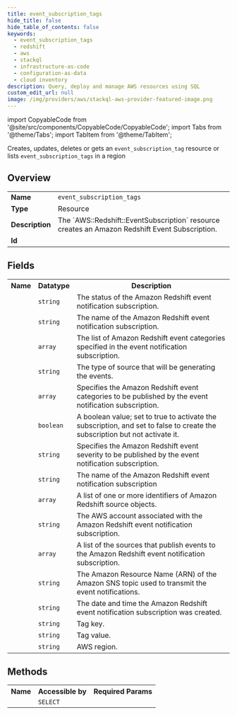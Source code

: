 ```yaml
---
title: event_subscription_tags
hide_title: false
hide_table_of_contents: false
keywords:
  - event_subscription_tags
  - redshift
  - aws
  - stackql
  - infrastructure-as-code
  - configuration-as-data
  - cloud inventory
description: Query, deploy and manage AWS resources using SQL
custom_edit_url: null
image: /img/providers/aws/stackql-aws-provider-featured-image.png
---
```


import CopyableCode from '@site/src/components/CopyableCode/CopyableCode';
import Tabs from '@theme/Tabs';
import TabItem from '@theme/TabItem';

Creates, updates, deletes or gets an <code>event_subscription_tag</code> resource or lists <code>event_subscription_tags</code> in a region

## Overview
<table><tbody>
<tr><td><b>Name</b></td><td><code>event_subscription_tags</code></td></tr>
<tr><td><b>Type</b></td><td>Resource</td></tr>
<tr><td><b>Description</b></td><td>The `AWS::Redshift::EventSubscription` resource creates an Amazon Redshift Event Subscription.</td></tr>
<tr><td><b>Id</b></td><td><CopyableCode code="aws.redshift.event_subscription_tags" /></td></tr>
</tbody></table>

## Fields
<table><tbody><tr><th>Name</th><th>Datatype</th><th>Description</th></tr><tr><td><CopyableCode code="status" /></td><td><code>string</code></td><td>The status of the Amazon Redshift event notification subscription.</td></tr>
<tr><td><CopyableCode code="cust_subscription_id" /></td><td><code>string</code></td><td>The name of the Amazon Redshift event notification subscription.</td></tr>
<tr><td><CopyableCode code="event_categories_list" /></td><td><code>array</code></td><td>The list of Amazon Redshift event categories specified in the event notification subscription.</td></tr>
<tr><td><CopyableCode code="source_type" /></td><td><code>string</code></td><td>The type of source that will be generating the events.</td></tr>
<tr><td><CopyableCode code="event_categories" /></td><td><code>array</code></td><td>Specifies the Amazon Redshift event categories to be published by the event notification subscription.</td></tr>
<tr><td><CopyableCode code="enabled" /></td><td><code>boolean</code></td><td>A boolean value; set to true to activate the subscription, and set to false to create the subscription but not activate it.</td></tr>
<tr><td><CopyableCode code="severity" /></td><td><code>string</code></td><td>Specifies the Amazon Redshift event severity to be published by the event notification subscription.</td></tr>
<tr><td><CopyableCode code="subscription_name" /></td><td><code>string</code></td><td>The name of the Amazon Redshift event notification subscription</td></tr>
<tr><td><CopyableCode code="source_ids" /></td><td><code>array</code></td><td>A list of one or more identifiers of Amazon Redshift source objects.</td></tr>
<tr><td><CopyableCode code="customer_aws_id" /></td><td><code>string</code></td><td>The AWS account associated with the Amazon Redshift event notification subscription.</td></tr>
<tr><td><CopyableCode code="source_ids_list" /></td><td><code>array</code></td><td>A list of the sources that publish events to the Amazon Redshift event notification subscription.</td></tr>
<tr><td><CopyableCode code="sns_topic_arn" /></td><td><code>string</code></td><td>The Amazon Resource Name (ARN) of the Amazon SNS topic used to transmit the event notifications.</td></tr>
<tr><td><CopyableCode code="subscription_creation_time" /></td><td><code>string</code></td><td>The date and time the Amazon Redshift event notification subscription was created.</td></tr>
<tr><td><CopyableCode code="tag_key" /></td><td><code>string</code></td><td>Tag key.</td></tr>
<tr><td><CopyableCode code="tag_value" /></td><td><code>string</code></td><td>Tag value.</td></tr>
<tr><td><CopyableCode code="region" /></td><td><code>string</code></td><td>AWS region.</td></tr>
</tbody></table>

## Methods

<table><tbody>
  <tr>
    <th>Name</th>
    <th>Accessible by</th>
    <th>Required Params</th>
  </tr>
  <tr>
    <td><CopyableCode code="view" /></td>
    <td><code>SELECT</code></td>
    <td><CopyableCode code="region" /></td>
  </tr>
</tbody></table>








